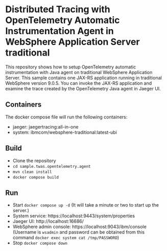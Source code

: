 # Distributed Tracing with OpenTelemetry Automatic Instrumentation Agent in WebSphere Application Server traditional

This repository shows how to setup OpenTelemetry automatic instrumentation with Java agent on traditional WebSphere Application Server. This sample contains one JAX-RS application running in traditional WebSphere version 9.0.5. You can invoke the JAX-RS application and examine the trace created by the OpenTelemetry Java agent in Jaeger UI.

## Containers

The docker compose file will run the following containers:
- jaeger: jaegertracing:all-in-one
- system: ibmcom/websphere-traditional:latest-ubi

## Build
- Clone the repository
- `cd sample.twas.opentelemetry.agent`
- `mvn clean install`
- `docker compose build`

## Run
- Start `docker compose up -d` (It will take a minute or two to start up the server.)
- System service: https://localhost:9443/system/properties
- Jaeger UI: http://localhost:16686/
- WebSphere admin console: https://localhost:9043/ibm/console (Username is `wsadmin` and password can be obtained from this command `docker exec system cat /tmp/PASSWORD`)
- Stop `docker compose down`

